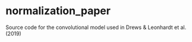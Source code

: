 # normalization_paper
Source code for the convolutional model used in Drews &amp; Leonhardt et al. (2019)
